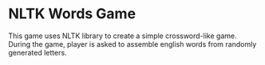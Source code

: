 <h1> NLTK Words Game </h1>

This game uses NLTK library to create a simple crossword-like game.
During the game, player is asked to assemble english words from randomly generated letters.

